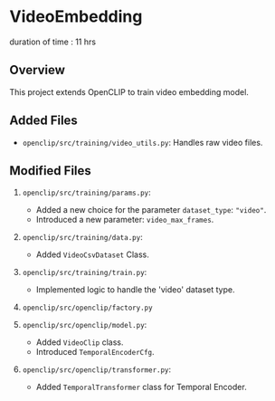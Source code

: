 # VideoEmbedding

duration of time : 11 hrs

## Overview
This project extends OpenCLIP to train video embedding model. 

## Added Files
- `openclip/src/training/video_utils.py`: Handles raw video files.

## Modified Files
1. `openclip/src/training/params.py`:
   - Added a new choice for the parameter `dataset_type`: `"video"`.
   - Introduced a new parameter: `video_max_frames`.

2. `openclip/src/training/data.py`:
   - Added `VideoCsvDataset` Class.

3. `openclip/src/training/train.py`:
   - Implemented logic to handle the 'video' dataset type.

4. `openclip/src/openclip/factory.py`

5. `openclip/src/openclip/model.py`:
   - Added `VideoClip` class.
   - Introduced `TemporalEncoderCfg`.

6. `openclip/src/openclip/transformer.py`:
   - Added `TemporalTransformer` class for Temporal Encoder.

